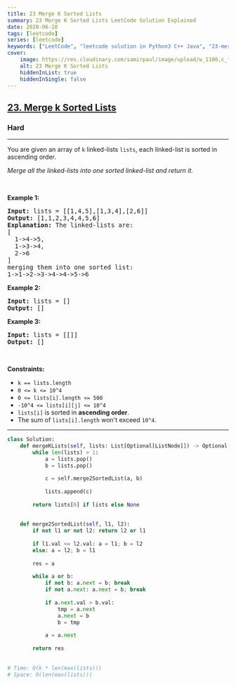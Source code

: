 ```yaml
---
title: 23 Merge K Sorted Lists
summary: 23 Merge K Sorted Lists LeetCode Solution Explained
date: 2020-06-20
tags: [leetcode]
series: [leetcode]
keywords: ["LeetCode", "leetcode solution in Python3 C++ Java", "23-merge-k-sorted-lists LeetCode Solution Explained"]
cover:
    image: https://res.cloudinary.com/samirpaul/image/upload/w_1100,c_fit,co_rgb:FFFFFF,l_text:Arial_75_bold:23 Merge K Sorted Lists - Solution Explained/problem-solving.webp
    alt: 23 Merge K Sorted Lists
    hiddenInList: true
    hiddenInSingle: false
---
```



<h2><a href="https://leetcode.com/problems/merge-k-sorted-lists/">23. Merge k Sorted Lists</a></h2><h3>Hard</h3><hr><div><p>You are given an array of <code>k</code> linked-lists <code>lists</code>, each linked-list is sorted in ascending order.</p>

<p><em>Merge all the linked-lists into one sorted linked-list and return it.</em></p>

<p>&nbsp;</p>
<p><strong>Example 1:</strong></p>

<pre><strong>Input:</strong> lists = [[1,4,5],[1,3,4],[2,6]]
<strong>Output:</strong> [1,1,2,3,4,4,5,6]
<strong>Explanation:</strong> The linked-lists are:
[
  1-&gt;4-&gt;5,
  1-&gt;3-&gt;4,
  2-&gt;6
]
merging them into one sorted list:
1-&gt;1-&gt;2-&gt;3-&gt;4-&gt;4-&gt;5-&gt;6
</pre>

<p><strong>Example 2:</strong></p>

<pre><strong>Input:</strong> lists = []
<strong>Output:</strong> []
</pre>

<p><strong>Example 3:</strong></p>

<pre><strong>Input:</strong> lists = [[]]
<strong>Output:</strong> []
</pre>

<p>&nbsp;</p>
<p><strong>Constraints:</strong></p>

<ul>
	<li><code>k == lists.length</code></li>
	<li><code>0 &lt;= k &lt;= 10^4</code></li>
	<li><code>0 &lt;= lists[i].length &lt;= 500</code></li>
	<li><code>-10^4 &lt;= lists[i][j] &lt;= 10^4</code></li>
	<li><code>lists[i]</code> is sorted in <strong>ascending order</strong>.</li>
	<li>The sum of <code>lists[i].length</code> won't exceed <code>10^4</code>.</li>
</ul>
</div>

---




```python
class Solution:
    def mergeKLists(self, lists: List[Optional[ListNode]]) -> Optional[ListNode]:
        while len(lists) > 1:
            a = lists.pop()
            b = lists.pop()
            
            c = self.merge2SortedList(a, b)
            
            lists.append(c)
        
        return lists[0] if lists else None
        
    
    def merge2SortedList(self, l1, l2):
        if not l1 or not l2: return l2 or l1
        
        if l1.val <= l2.val: a = l1; b = l2
        else: a = l2; b = l1
        
        res = a
        
        while a or b:
            if not b: a.next = b; break
            if not a.next: a.next = b; break
            
            if a.next.val > b.val:
                tmp = a.next
                a.next = b
                b = tmp
            
            a = a.next
        
        return res
    
    
# Time: O(k * len(max(lists)))
# Space: O(len(max(lists)))
```
